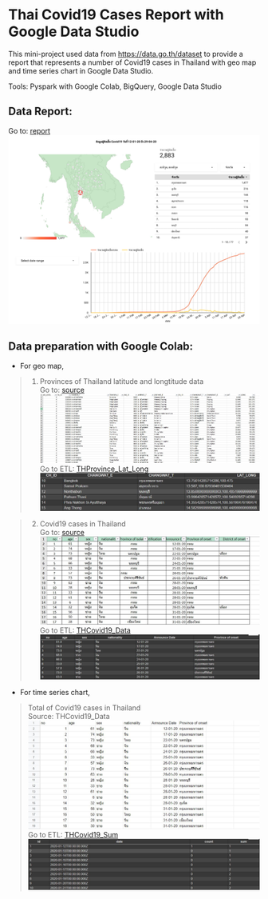 # Thai Covid19 Cases Report with Google Data Studio

This mini-project used data from https://data.go.th/dataset to provide a report that represents a number of Covid19 cases in Thailand with geo map and time series chart in Google Data Studio.

Tools: Pyspark with Google Colab, BigQuery, Google Data Studio

## Data Report:  
Go to: [report](https://datastudio.google.com/reporting/21a59607-9cae-4a3e-8ce6-b3793dd2c7cc)
![](https://github.com/ThanaVi/THCovid19_Report/blob/master/images/THCovid19_Report-1.jpg)

## Data preparation with Google Colab:  
- For geo map,  
 >1. Provinces of Thailand latitude and longtitude data  
 Go to: [source](https://data.go.th/dataset/item_c6d42e1b-3219-47e1-b6b7-dfe914f27910)  
 ![](https://github.com/ThanaVi/THCovid19_Report/blob/master/images/tambon.JPG)  
 Go to ETL: [THProvince_Lat_Long](https://colab.research.google.com/drive/1axYcf9lB90o2gogJ_jQgy7SE-0qyxS8h?usp=sharing)  
 ![Result](https://github.com/ThanaVi/THCovid19_Report/blob/master/images/province_lat_long.JPG)  
 
 >2. Covid19 cases in Thailand  
 Go to: [source](https://data.go.th/dataset/covid-19-daily)  
 ![](https://github.com/ThanaVi/THCovid19_Report/blob/master/images/data.JPG)  
 Go to ETL: [THCovid19_Data](https://colab.research.google.com/drive/145h5YYKzitwuB6uR-LcNFkiIZUGHiK_N?usp=sharing)  
 ![Result](https://github.com/ThanaVi/THCovid19_Report/blob/master/images/edited_covid19.JPG)  
 
- For time series chart,  
 >Total of Covid19 cases in Thailand  
  Source: THCovid19_Data
  ![](https://github.com/ThanaVi/THCovid19_Report/blob/master/images/data2.JPG)  
  Go to ETL: [THCovid19_Sum](https://colab.research.google.com/drive/1ypdBASkCsHhRr95qLCxP8Y_YdEyG-4JM?usp=sharing)    
  ![Result](https://github.com/ThanaVi/THCovid19_Report/blob/master/images/covid19_sum.JPG)








